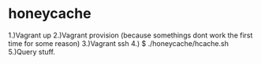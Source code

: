 honeycache
==========

1.)Vagrant up
2.)Vagrant provision (because somethings dont work the first time for some reason)
3.)Vagrant ssh
4.) $ ./honeycache/hcache.sh
5.)Query stuff.
